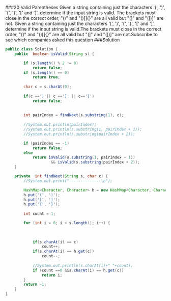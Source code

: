 ###20 Valid Parentheses
Given a string containing just the characters '(', ')', '{', '}', '[' and ']', determine if the input string is valid.
The brackets must close in the correct order, "()" and "()[]{}" are all valid but "(]" and "([)]" are not.
Given a string containing just the characters '(', ')', '{', '}', '[' and ']', determine if the input string is valid.The brackets must close in the correct order, "()" and "()[]{}" are all valid but "(]" and "([)]" are not.Subscribe to see which companies asked this question
###Solution
```java
public class Solution {
   	public  boolean isValid(String s) {

		if (s.length() % 2 != 0)
			return false;
		if (s.length() == 0)
			return true;
		
		char c = s.charAt(0);
		
		if(c ==')'|| c ==']' || c=='}')
			return false;
		
		
		int pairIndex = findNext(s.substring(1), c);
		
		//System.out.println(pairIndex);
		//System.out.println(s.substring(1, pairIndex + 1));
		//System.out.println(s.substring(pairIndex + 2));

		if (pairIndex == -1)
			return false;
		else
			return isValid(s.substring(1, pairIndex + 1))
					&& isValid(s.substring(pairIndex + 2));
	}

	private  int findNext(String s, char c) {
		//System.out.print("--------------\n");

		HashMap<Character, Character> h = new HashMap<Character, Character>();
		h.put('(', ')');
		h.put('[', ']');
		h.put('{', '}');
		
		int count = 1;

		for (int i = 0; i < s.length(); i++) {
			
			
			
			if(s.charAt(i) == c)
				count++;
			if(s.charAt(i) == h.get(c))
				count--;
			
			//System.out.println(s.charAt(i)+" "+count);
			if (count ==0 &&s.charAt(i) == h.get(c))
				return i;
		}
		return -1;
	}
}